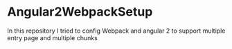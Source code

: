 # Angular2WebpackSetup
In this repository I tried to config Webpack and angular 2 to support multiple entry page and multiple chunks
